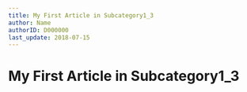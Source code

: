 ```yaml
---
title: My First Article in Subcategory1_3
author: Name
authorID: D000000
last_update: 2018-07-15
---
```

# My First Article in Subcategory1_3
